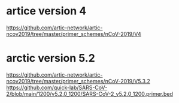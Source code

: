 # artice version 4
https://github.com/artic-network/artic-ncov2019/tree/master/primer_schemes/nCoV-2019/V4

# arctic version 5.2
https://github.com/artic-network/artic-ncov2019/tree/master/primer_schemes/nCoV-2019/V5.3.2
https://github.com/quick-lab/SARS-CoV-2/blob/main/1200/v5.2.0_1200/SARS-CoV-2_v5.2.0_1200.primer.bed